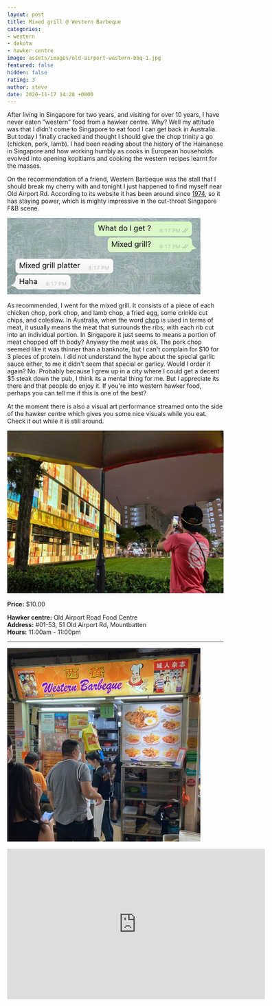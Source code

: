 ```yaml
---
layout: post
title: Mixed grill @ Western Barbeque
categories:
- western
- dakota
- hawker centre
image: assets/images/old-airport-western-bbq-1.jpg
featured: false
hidden: false
rating: 3
author: steve
date: 2020-11-17 14:28 +0800
---
```

After living in Singapore for two years, and visiting for over 10 years, I have never eaten "western" food from a hawker centre. Why? Well my attitude was that I didn't come to Singapore to eat food I can get back in Australia. But today I finally cracked and thought I should give the chop trinity a go (chicken, pork, lamb). I had been reading about the history of the Hainanese in Singapore and how working humbly as cooks in European households evolved into opening kopitiams and cooking the western recipes learnt for the masses.  


On the recommendation of a friend, Western Barbeque was the stall that I should break my cherry with and tonight I just happened to find myself near Old Airport Rd. According to its website it has been around since [1974](https://www.facebook.com/westernbarbeque), so it has staying power, which is mighty impressive in the cut-throat Singapore F&B scene.

![Western bbq whatsapp](/assets/images/old-airport-western-bbq-3.jpg "Western bbq whatsapp")

As recommended, I went for the mixed grill. It consists of a piece of each chicken chop, pork chop, and lamb chop, a fried egg, some crinkle cut chips, and coleslaw. In Australia, when the word [chop](https://en.wikipedia.org/wiki/Meat_chop) is used in terms of meat, it usually means the meat that surrounds the ribs, with each rib cut into an individual portion. In Singapore it just seems to means a portion of meat chopped off th body? Anyway the meat was ok. The pork chop seemed like it was thinner than a banknote, but I can't complain for $10 for 3 pieces of protein. I did not understand the hype about the special garlic sauce either, to me it didn't seem that special or garlicy. Would I order it again? No. Probably because I grew up in a city where I could get a decent $5 steak down the pub, I think its a mental thing for me. But I appreciate its there and that people do enjoy it. If you're into western hawker food, perhaps you can tell me if this is one of the best?

At the moment there is also a visual art performance streamed onto the side of the hawker centre which gives you some nice visuals while you eat. Check it out while it is still around.

![Old airport rd art show](/assets/images/old-airport-western-bbq-4.jpg "Old airport rd art show")



**Price:** $10.00  

**Hawker centre:** Old Airport Road Food Centre  
**Address:** #01-53, 51 Old Airport Rd, Mountbatten  
**Hours:** 11:00am - 11:00pm  

***  

![Western bbq stall](/assets/images/old-airport-western-bbq-2.jpg "Western bbq stall")

<iframe src="https://www.google.com/maps/embed?pb=!1m18!1m12!1m3!1d3988.7782598460744!2d103.88362351421253!3d1.308277299045803!2m3!1f0!2f0!3f0!3m2!1i1024!2i768!4f13.1!3m3!1m2!1s0x31da18475cef345b%3A0x29284a73f1c12cbd!2sOld%20Airport%20Road%20Food%20Centre!5e0!3m2!1sen!2ssg!4v1571657019062!5m2!1sen!2ssg" width="600" height="350" frameborder="0" style="border:0;" allowfullscreen=""></iframe>